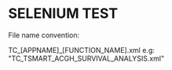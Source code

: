 SELENIUM TEST
=============


File name convention:

TC_[APPNAME]_[FUNCTION_NAME].xml 
e.g: "TC_TSMART_ACGH_SURVIVAL_ANALYSIS.xml"
